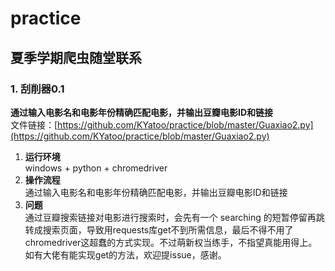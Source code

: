 # practice
## 夏季学期爬虫随堂联系  

### 1. 刮削器0.1  
**通过输入电影名和电影年份精确匹配电影，并输出豆瓣电影ID和链接**  
文件链接：[https://github.com/KYatoo/practice/blob/master/Guaxiao2.py](https://github.com/KYatoo/practice/blob/master/Guaxiao2.py)
1. **运行环境**  
windows + python + chromedriver  
2. **操作流程**  
通过输入电影名和电影年份精确匹配电影，并输出豆瓣电影ID和链接  
3. **问题**  
通过豆瓣搜索链接对电影进行搜索时，会先有一个 searching 的短暂停留再跳转成搜索页面，导致用requests库get不到所需信息，最后不得不用了chromedriver这超蠢的方式实现。不过萌新权当练手，不指望真能用得上。如有大佬有能实现get的方法，欢迎提issue，感谢。
